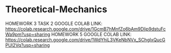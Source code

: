 # Theoretical-Mechanics
HOMEWORK 3 TASK 2 GOOGLE COLAB LINK: https://colab.research.google.com/drive/1GcmB7hMnfZo6bAm9Dlip9dstuFcWa9pm?usp=sharing
HOMEWORK 5 GOOGLE COLAB LINK: https://colab.research.google.com/drive/1WdYhiL3VKeNbNVx_SChgIxQucGPUI2Vq?usp=sharing
